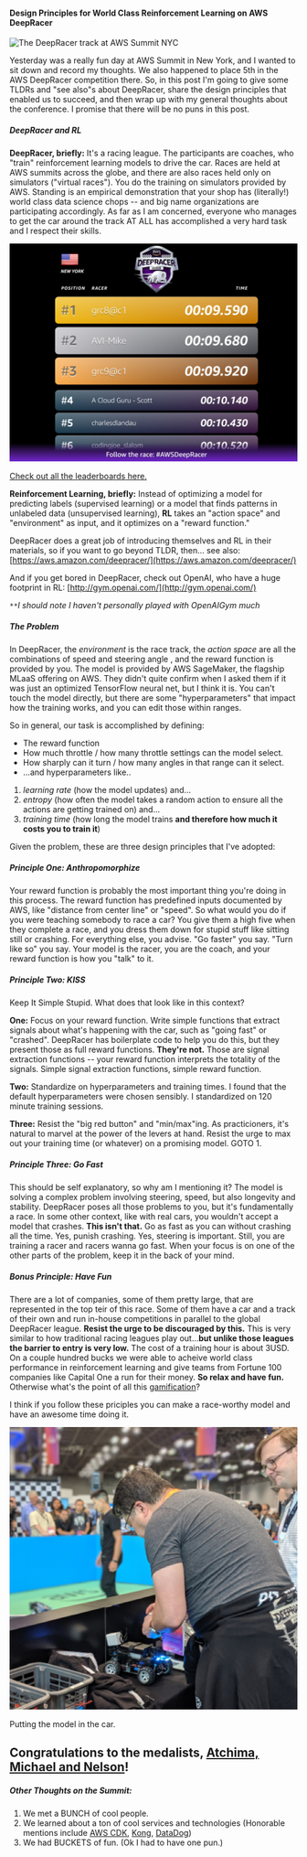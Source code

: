 #### Design Principles for World Class Reinforcement Learning on AWS DeepRacer

![The DeepRacer track at AWS Summit NYC](/img/deepRacer072019Track.jpg)

Yesterday was a really fun day at AWS Summit in New York, and I wanted to sit down and record my thoughts. We also happened to place 5th in the AWS DeepRacer competition there. So, in this post I'm going to give some TLDRs and "see also"s about DeepRacer, share the design principles that enabled us to succeed, and then wrap up with my general thoughts about the conference. I promise that there will be no puns in this post.


##### DeepRacer and RL

**DeepRacer, briefly:** It's a racing league. The participants are coaches, who "train" reinforcement learning models to drive the car. Races are held at AWS summits across the globe, and there are also races held only on simulators ("virtual races"). You do the training on simulators provided by AWS. Standing is an empirical demonstration that your shop has (literally!) world class data science chops -- and big name organizations are participating accordingly. As far as I am concerned, everyone who manages to get the car around the track AT ALL has accomplished a very hard task and I respect their skills.

![The DeepRacer standings for the NYC race.](/img/deepRacer072019LeaderBoard.jpg)

[Check out all the leaderboards here.](https://aws.amazon.com/deepracer/schedule-and-standings/)

**Reinforcement Learning, briefly:** Instead of optimizing a model for predicting labels (supervised learning) or a model that finds patterns in unlabeled data (unsupervised learning), **RL** takes an "action space" and "environment" as input, and it optimizes on a "reward function." 

DeepRacer does a great job of introducing themselves and RL in their materials, so if you want to go beyond TLDR, then... see also: [https://aws.amazon.com/deepracer/](https://aws.amazon.com/deepracer/)

And if you get bored in DeepRacer, check out OpenAI, who have a huge footprint in RL: [http://gym.openai.com/](http://gym.openai.com/)

`**`*I should note I haven't personally played with OpenAIGym much*


##### The Problem

In DeepRacer, the *environment* is the race track, the *action space* are all the combinations of speed and steering angle , and the reward function is provided by you. The model is provided by AWS SageMaker, the flagship MLaaS offering on AWS. They didn't quite confirm when I asked them if it was just an optimized TensorFlow neural net, but I think it is. You can't touch the model directly, but there are some "hyperparameters" that impact how the training works, and you can edit those within ranges.

So in general, our task is accomplished by defining:

* The reward function
* How much throttle / how many throttle settings can the model select.
* How sharply can it turn / how many angles in that range can it select.
* ...and hyperparameters like..
1. *learning rate* (how the model updates) and...
2. *entropy* (how often the model takes a random action to ensure all the actions are getting trained on) and...
3. *training time* (how long the model trains **and therefore how much it costs you to train it**)

Given the problem, these are three design principles that I've adopted:

##### Principle One: Anthropomorphize

Your reward function is probably the most important thing you're doing in this process. The reward function has predefined inputs documented by AWS, like "distance from center line" or "speed". So what would you do if you were teaching somebody to race a car? You give them a high five when they complete a race, and you dress them down for stupid stuff like sitting still or crashing. For everything else, you advise. "Go faster" you say. "Turn like so" you say. Your model is the racer, you are the coach, and your reward function is how you "talk" to it.

##### Principle Two: KISS

Keep It Simple Stupid. What does that look like in this context?

**One:** Focus on your reward function. Write simple functions that extract signals about what's happening with the car, such as "going fast" or "crashed". DeepRacer has boilerplate code to help you do this, but they present those as full reward functions. **They're not.** Those are signal extraction functions -- your reward function interprets the totality of the signals. Simple signal extraction functions, simple reward function.

**Two:** Standardize on hyperparameters and training times. I found that the default hyperparameters were chosen sensibly. I standardized on 120 minute training sessions.

**Three:** Resist the "big red button" and "min/max"ing. As practicioners, it's natural to marvel at the power of the levers at hand. Resist the urge to max out your training time (or whatever) on a promising model. GOTO 1.

##### Principle Three: Go Fast

This should be self explanatory, so why am I mentioning it? The model is solving a complex problem involving steering, speed, but also longevity and stability. DeepRacer poses all those problems to you, but it's fundamentally a race. In some other context, like with real cars, you wouldn't accept a model that crashes. **This isn't that.** Go as fast as you can without crashing all the time. Yes, punish crashing. Yes, steering is important. Still, you are training a racer and racers wanna go fast. When your focus is on one of the other parts of the problem, keep it in the back of your mind.

##### Bonus Principle: Have Fun

There are a lot of companies, some of them pretty large, that are represented in the top teir of this race. Some of them have a car and a track of their own and run in-house competitions in parallel to the global DeepRacer league. **Resist the urge to be discouraged by this.** This is very similar to how traditional racing leagues play out...**but unlike those leagues the barrier to entry is very low.** The cost of a training hour is about 3USD. On a couple hundred bucks we were able to acheive world class performance in reinforcement learning and give teams from Fortune 100 companies like Capital One a run for their money. **So relax and have fun.** Otherwise what's the point of all this [gamification](https://en.wikipedia.org/wiki/Gamification)?

I think if you follow these priciples you can make a race-worthy model and have an awesome time doing it.

![Inserting the model into the car](/img/deepRacer072019InsertingModel.jpg)

Putting the model in the car.

## Congratulations to the medalists, [Atchima, Michael and Nelson](https://twitter.com/AWSonAir/status/1149442689940819969)!

##### Other Thoughts on the Summit:

1. We met a BUNCH of cool people.
2. We learned about a ton of cool services and technologies (Honorable mentions include [AWS CDK](https://aws.amazon.com/cdk), [Kong](https://konghq.com/kong/), [DataDog](https://www.datadoghq.com/))
3. We had BUCKETS of fun. (Ok I had to have one pun.)


